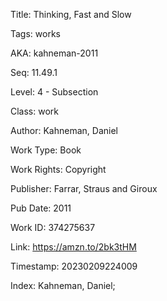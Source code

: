 Title:  Thinking, Fast and Slow

Tags:   works

AKA:    kahneman-2011

Seq:    11.49.1

Level:  4 - Subsection

Class:  work

Author: Kahneman, Daniel

Work Type: Book

Work Rights: Copyright

Publisher: Farrar, Straus and Giroux

Pub Date: 2011

Work ID: 374275637

Link:   https://amzn.to/2bk3tHM

Timestamp: 20230209224009

Index:  Kahneman, Daniel; 
